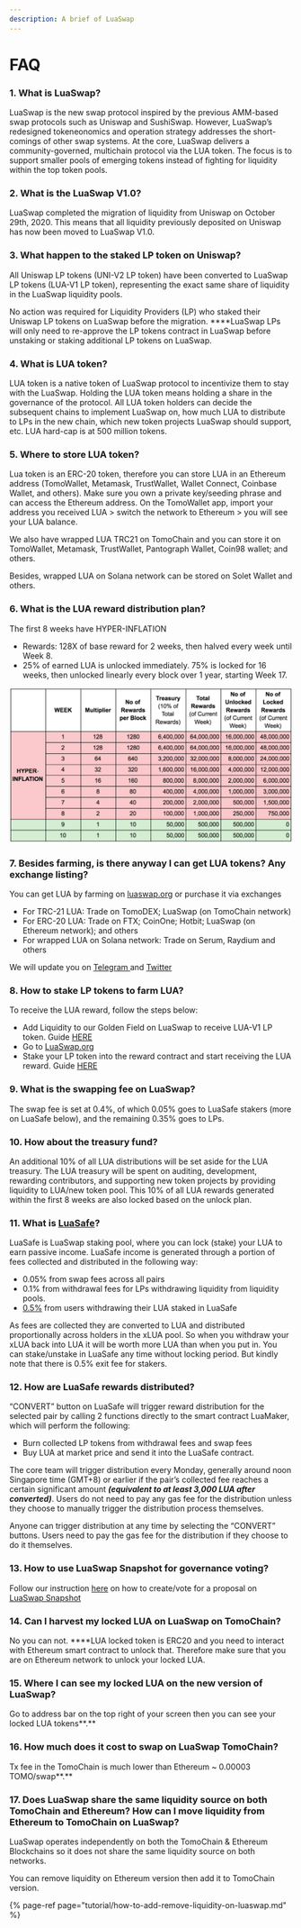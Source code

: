 ```yaml
---
description: A brief of LuaSwap
---
```


# FAQ

### 1. What is LuaSwap?

LuaSwap is the new swap protocol inspired by the previous AMM-based swap protocols such as Uniswap and SushiSwap. However, LuaSwap’s redesigned tokeneonomics and operation strategy addresses the short-comings of other swap systems. At the core, LuaSwap delivers a community-governed, multichain protocol via the LUA token. The focus is to support smaller pools of emerging tokens instead of fighting for liquidity within the top token pools.

### 2. What is the LuaSwap V1.0?

LuaSwap completed the migration of liquidity from Uniswap on October 29th, 2020. This means that all liquidity previously deposited on Uniswap has now been moved to LuaSwap V1.0.

### 3. What happen to the staked LP token on Uniswap?

All Uniswap LP tokens \(UNI-V2 LP token\) have been converted to LuaSwap LP tokens \(LUA-V1 LP token\), representing the exact same share of liquidity in the LuaSwap liquidity pools.

No action was required for Liquidity Providers \(LP\) who staked their Uniswap LP tokens on LuaSwap before the migration. ****LuaSwap LPs will only need to re-approve the LP tokens contract in LuaSwap before unstaking or staking additional LP tokens on LuaSwap.

### 4. What is LUA token?

LUA token is a native token of LuaSwap protocol to incentivize them to stay with the LuaSwap. Holding the LUA token means holding a share in the governance of the protocol. All LUA token holders can decide the subsequent chains to implement LuaSwap on, how much LUA to distribute to LPs in the new chain, which new token projects LuaSwap should support, etc. LUA hard-cap is at 500 million tokens.

### 5. Where to store LUA token?

Lua token is an ERC-20 token, therefore you can store LUA in an Ethereum address \(TomoWallet, Metamask, TrustWallet, Wallet Connect, Coinbase Wallet, and others\). Make sure you own a private key/seeding phrase and can access the Ethereum address. On the TomoWallet app, import your address you received LUA &gt; switch the network to Ethereum &gt; you will see your LUA balance. 

We also have wrapped LUA TRC21 on TomoChain and you can store it on TomoWallet, Metamask, TrustWallet, Pantograph Wallet, Coin98 wallet; and others.

Besides, wrapped LUA on Solana network can be stored on Solet Wallet and others.

### 6. What is the LUA reward distribution plan?

The first 8 weeks have HYPER-INFLATION

* Rewards: 128X of base reward for 2 weeks, then halved every week until Week 8.
* 25% of earned LUA is unlocked immediately. 75% is locked for 16 weeks, then unlocked linearly every block over 1 year, starting Week 17.

![](../.gitbook/assets/screen-shot-2020-09-25-at-14.53.24.png)

### 7. Besides farming, is there anyway I can get LUA tokens? Any exchange listing?

You can get LUA by farming on [luaswap.org](http://luaswap.org/) or purchase it via exchanges

* For TRC-21 LUA: Trade on TomoDEX; LuaSwap \(on TomoChain network\)
* For ERC-20 LUA: Trade on FTX; CoinOne; Hotbit; LuaSwap \(on Ethereum network\); and others
* For wrapped LUA on Solana network: Trade on Serum, Raydium and others

We will update you on [Telegram ](https://t.me/LuaSwap%20%20%20%20%20%20%20%20%20%20%20%20%20%20%20%20%20%20%20%20%20%20%20%20%20%20%20%20%20%20%20%20%20%20)and [Twitter](https://twitter.com/LuaSwap) 

### 8. How to stake LP tokens to farm LUA?

To receive the LUA reward, follow the steps below: 

* Add Liquidity to our Golden Field on LuaSwap to receive LUA-V1 LP token. Guide [HERE](tutorial/how-to-add-remove-liquidity-on-luaswap.md) 
* Go to [LuaSwap.org](http://luaswap.org/) 
* Stake your LP token into the reward contract and start receiving the LUA reward. Guide [HERE](tutorial/how-to-stake-lp-token-for-lua-rewards.md)

### 9. What is the swapping fee on LuaSwap?

The swap fee is set at 0.4%, of which 0.05% goes to LuaSafe stakers \(more on LuaSafe below\), and the remaining 0.35% goes to LPs.

### 10. How about the treasury fund?

An additional 10% of all LUA distributions will be set aside for the LUA treasury. The LUA treasury will be spent on auditing, development, rewarding contributors, and supporting new token projects by providing liquidity to LUA/new token pool. This 10% of all LUA rewards generated within the first 8 weeks are also locked based on the unlock plan.

### 11. What is [LuaSafe](luasafe.md)?

LuaSafe is LuaSwap staking pool, where you can lock \(stake\) your LUA to earn passive income. LuaSafe income is generated through a portion of fees collected and distributed in the following way:

* 0.05% from swap fees across all pairs 
* 0.1% from withdrawal fees for LPs withdrawing liquidity from liquidity pools.
* [0.5%](https://snapshot.luaswap.org/#/luaswap/proposal/QmRheZC6Ap1u2myBkL3CAbKft6Lnw4oHvEDh1RDAuNK8iA) from users withdrawing their LUA staked in LuaSafe

As fees are collected they are converted to LUA and distributed proportionally across holders in the xLUA pool. So when you withdraw your xLUA back into LUA it will be worth more LUA than when you put in. You can stake/unstake in LuaSafe any time without locking period. But kindly note that there is 0.5% exit fee for stakers.

### 12. How are LuaSafe rewards distributed?

“CONVERT” button on LuaSafe will trigger reward distribution for the selected pair by calling 2 functions directly to the smart contract LuaMaker, which will perform the following:

* Burn collected LP tokens from withdrawal fees and swap fees
* Buy LUA at market price and send it into the LuaSafe contract.

The core team will trigger distribution every Monday, generally around noon Singapore time \(GMT+8\) or earlier if the pair’s collected fee reaches a certain significant amount _**\(equivalent to at least 3,000 LUA after converted\)**_. Users do not need to pay any gas fee for the distribution unless they choose to manually trigger the distribution process themselves.

Anyone can trigger distribution at any time by selecting the “CONVERT” buttons. Users need to pay the gas fee for the distribution if they choose to do it themselves.

### 13. How to use LuaSwap Snapshot for governance voting?

Follow our instruction [here](tutorial/how-to-use-luaswap-snapshot-for-governance-voting.md) on how to create/vote for a proposal on [LuaSwap Snapshot ](https://snapshot.luaswap.org/#/luaswap)

### **14. Can I harvest my locked LUA on LuaSwap on TomoChain?**

No you can not. ****LUA locked token is ERC20 and you need to interact with Ethereum smart contract to unlock that. Therefore make sure that you are on Ethereum network to unlock your locked LUA.

### **15. Where I can see my locked LUA on the new version of LuaSwap?**

Go to address bar on the top right of your screen then you can see your locked LUA tokens**.**

### **16. How much does it cost to swap on LuaSwap TomoChain?**

Tx fee in the TomoChain is much lower than Ethereum ~ 0.00003 TOMO/swap**.**

### **17. Does LuaSwap share the same liquidity source on both TomoChain and Ethereum? How can I move liquidity from Ethereum to TomoChain on LuaSwap?**

LuaSwap operates independently on both the TomoChain & Ethereum Blockchains so it does not share the same liquidity source on both networks. 

You can remove liquidity on Ethereum version then add it to TomoChain version.

{% page-ref page="tutorial/how-to-add-remove-liquidity-on-luaswap.md" %}



  


  


  






